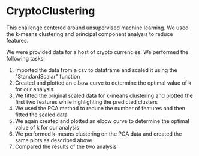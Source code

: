 # CryptoClustering

This challenge centered around unsupervised machine learning. We used the k-means clustering and principal component analysis to reduce features.

We were provided data for a host of crypto currencies. We performed the following tasks:
1. Imported the data from a csv to dataframe and scaled it using the "StandardScalar" function
2. Created and plotted an elbow curve to determine the optimal value of k for our analysis
3. We fitted the original scaled data for k-means clustering and plotted the first two features while highlighting the predicted clusters
4. We used the PCA method to reduce the number of features and then fitted the scaled data
5. We again created and plotted an elbow curve to determine the optimal value of k for our analysis
6. We performed k-means clustering on the PCA data and created the same plots as described above
7. Compared the results of the two analysis
